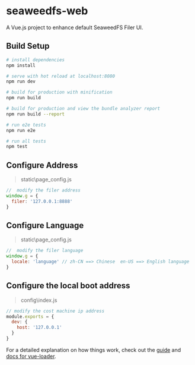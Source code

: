 # seaweedfs-web

A Vue.js project to enhance default SeaweedFS Filer UI.

## Build Setup

``` bash
# install dependencies
npm install

# serve with hot reload at localhost:8080
npm run dev

# build for production with minification
npm run build

# build for production and view the bundle analyzer report
npm run build --report

# run e2e tests
npm run e2e

# run all tests
npm test
```

## Configure Address
> static\page_config.js
``` javascript
//  modify the filer address
window.g = {
  filer: '127.0.0.1:8888'
}
```

## Configure Language
>static\page_config.js
``` javascript
//  modify the filer language
window.g = {
  locale: 'language' // zh-CN ==> Chinese  en-US ==> English language
}
```

## Configure the local boot address
>config\index.js
``` javascript
// modify the cost machine ip address
module.exports = {
  dev: {
    host: '127.0.0.1'
  }
}
```

For a detailed explanation on how things work, check out the [guide](http://vuejs-templates.github.io/webpack/) and [docs for vue-loader](http://vuejs.github.io/vue-loader).
